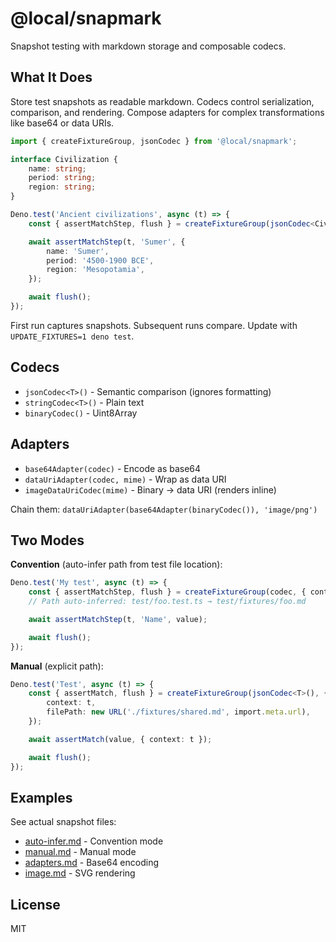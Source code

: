# @local/snapmark

Snapshot testing with markdown storage and composable codecs.

## What It Does

Store test snapshots as readable markdown. Codecs control serialization, comparison, and rendering. Compose adapters for complex transformations like base64 or data URIs.

```typescript
import { createFixtureGroup, jsonCodec } from '@local/snapmark';

interface Civilization {
	name: string;
	period: string;
	region: string;
}

Deno.test('Ancient civilizations', async (t) => {
	const { assertMatchStep, flush } = createFixtureGroup(jsonCodec<Civilization>(), { context: t });

	await assertMatchStep(t, 'Sumer', {
		name: 'Sumer',
		period: '4500-1900 BCE',
		region: 'Mesopotamia',
	});

	await flush();
});
```

First run captures snapshots. Subsequent runs compare. Update with `UPDATE_FIXTURES=1 deno test`.

## Codecs

- `jsonCodec<T>()` - Semantic comparison (ignores formatting)
- `stringCodec<T>()` - Plain text
- `binaryCodec()` - Uint8Array

## Adapters

- `base64Adapter(codec)` - Encode as base64
- `dataUriAdapter(codec, mime)` - Wrap as data URI
- `imageDataUriCodec(mime)` - Binary → data URI (renders inline)

Chain them: `dataUriAdapter(base64Adapter(binaryCodec()), 'image/png')`

## Two Modes

**Convention** (auto-infer path from test file location):

```typescript
Deno.test('My test', async (t) => {
	const { assertMatchStep, flush } = createFixtureGroup(codec, { context: t });
	// Path auto-inferred: test/foo.test.ts → test/fixtures/foo.md

	await assertMatchStep(t, 'Name', value);

	await flush();
});
```

**Manual** (explicit path):

```typescript
Deno.test('Test', async (t) => {
	const { assertMatch, flush } = createFixtureGroup(jsonCodec<T>(), {
		context: t,
		filePath: new URL('./fixtures/shared.md', import.meta.url),
	});

	await assertMatch(value, { context: t });

	await flush();
});
```

## Examples

See actual snapshot files:

- [auto-infer.md](test/fixtures/auto-infer.md) - Convention mode
- [manual.md](test/fixtures/manual.md) - Manual mode
- [adapters.md](test/fixtures/adapters.md) - Base64 encoding
- [image.md](test/fixtures/image.md) - SVG rendering

## License

MIT
